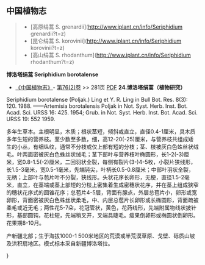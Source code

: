 
## 中国植物志

> * [高原绢蒿  S.  grenardii](http://www.iplant.cn/info/Seriphidium grenardii?t=z)
> * [昆仑绢蒿  S.  korovinii](http://www.iplant.cn/info/Seriphidium korovinii?t=z)
> * [高山绢蒿  S.  rhodanthum](http://www.iplant.cn/info/Seriphidium rhodanthum?t=z)


**博洛塔绢蒿 Seriphidium borotalense**

* [《中国植物志》](http://www.iplant.cn/frps)- [第76(2)卷](http://www.iplant.cn/frps/vol/76(2)) >> 281页 [PDF](http://www.iplant.cn/frps/pdf/76(2)/281.PDF)
**24.博洛塔绢蒿（植物研究）**

Seriphidium borotalense (Poljak.) Ling et Y. R. Ling in Bull Bot. Res. 8(3): 120. 1988. ——Artemisia borotalensis Poljak in Not. Syst. Herb. Inst. Bot. Acad. Sci. URSS 16: 425. 1954; Grub. in Not. Syst. Herb. Inst. Bot. Acad. Sci. URSS 19: 552 1959.

多年生草本。主根明显，木质；根状茎短，倾斜或直立，直径0.4-1厘米，具木质多年生短的营养枝。茎少数至多数，细，高12-20(-25)厘米，与营养枝共组成矮生的小丛，有细纵纹，通常不分枝或仅上部有短的分枝；茎、枝被灰白色蛛丝状绒毛。叶两面密被灰白色蛛丝状绒毛；茎下部叶与营养枝叶椭圆形，长1-2(-3)厘米，宽0.8-1.5(-2)厘米，二回羽状全裂，每侧有裂片(3-)4-5枚，小裂片狭线形，长1.5-3毫米，宽0.5-1毫米，先端钝尖，叶柄长0.5-0.8厘米；中部叶羽状全裂，无柄；上部叶与苞片叶不分裂，狭线形。头状花序长卵形，无梗，直径1.5-2毫米，直立，在茎端或茎上部短的分枝上密集着生成密穗状花序，并在茎上组成狭窄的穗状花序式的圆锥花序；总苞片4-5层，背面有腺点，外层总苞片小，卵形或宽卵形，背面密被灰白色蛛丝状柔毛，中、内层总苞片长卵形或长椭圆形，背面疏被柔毛或近无毛；两性花5-7朵，花冠管状，黄色，花药线形，先端附属物线状披针形，基部圆钝，花柱短，先端稍叉开，叉端具睫毛。瘦果倒卵形或椭圆状倒卵形。花果期8-10月。

产新疆北部；生于海拔1000-1 500米地区的荒漠或半荒漠草原、戈壁、砾质山坡及洪积扇地区。模式标本采自新疆博洛塔拉。



}